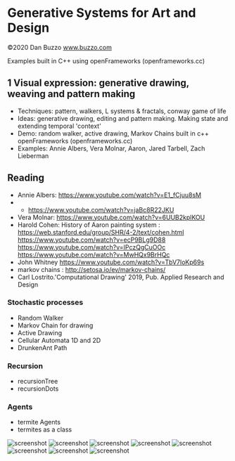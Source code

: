 # Generative Systems for Art and Design
 ©2020 Dan Buzzo
 www.buzzo.com


 Examples built in C++ using openFrameworks (openframeworks.cc)

## 1 Visual expression: generative drawing, weaving and pattern making

* Techniques: pattern, walkers, L systems & fractals, conway game of life
* Ideas: generative drawing, editing and pattern making. Making state and extending temporal 'context'
* Demo: random walker, active drawing, Markov Chains built in c++ openFrameworks (openframeworks.cc)
* Examples: Annie Albers, Vera Molnar, Aaron, Jared Tarbell, Zach Lieberman

## Reading
* Annie Albers: https://www.youtube.com/watch?v=E1_fCjuu8sM
* * https://www.youtube.com/watch?v=jaBc8R22JKU
* Vera Molnar: https://www.youtube.com/watch?v=6UUB2kplKOU
* Harold Cohen: History of Aaron painting system : https://web.stanford.edu/group/SHR/4-2/text/cohen.html
https://www.youtube.com/watch?v=ecP9BLg9D88
https://www.youtube.com/watch?v=IPczQgCuOOc
https://www.youtube.com/watch?v=MwHQx9BrHQc
* John Whitney https://www.youtube.com/watch?v=TbV7loKp69s
* markov chains : http://setosa.io/ev/markov-chains/
* Carl Lostrito.'Computational Drawing' 2019, Pub. Applied Research and Design

### Stochastic processes

* Random Walker
* Markov Chain for drawing
* Active Drawing
* Cellular Automata 1D and 2D
* DrunkenAnt Path
  
### Recursion
 * recursionTree
 * recursionDots

### Agents
* termite Agents
* termites as a class
  
![screenshot](activeDrawing/screenshot-activeDrawing.png)
![screenshot](cellularAutomata/screenshot-CA.png)
![screenshot](cellularAutomata2D/screenshot-CA2D.png)
![screenshot](randomWalker/screenshot-randomWalker.png)
![screenshot](colorPalettes/screenshot-colorPalettes.png)
![screenshot](drunkenAnt/screenshot-drunkenAnt.png)
![screenshot](recursionTree/screenshot-recursionTree.png)
![screenshot](termiteAgents/screenshot-termiteAgents.png)
